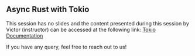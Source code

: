 ## Async Rust with Tokio

This session has no slides and the content presented during this session by Victor (instructor) can be accessed at the following link: [Tokio Documentation](https://docs.rs/tokio/latest/tokio/)

If you have any query, feel free to reach out to us!
